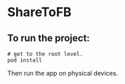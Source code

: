 # ShareToFB

## To run the project:
```
# get to the root level.
pod install
```

Then run the app on physical devices.

